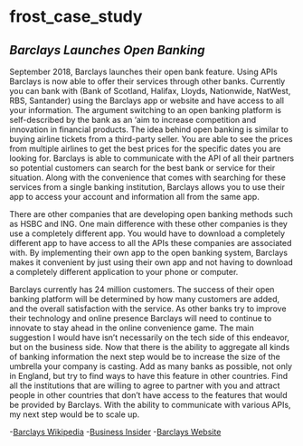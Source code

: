 # frost_case_study


## _Barclays Launches Open Banking_

September 2018, Barclays launches their open bank feature.  Using APIs Barclays is now able to offer their services through other banks. Currently you can bank with (Bank of Scotland, Halifax, Lloyds, Nationwide, NatWest, RBS, Santander) using the Barclays app or website and have access to all your information. The argument switching to an open banking platform is self-described by the bank as an ‘aim to increase competition and innovation in financial products. 
The idea behind open banking is similar to buying airline tickets from a third-party seller. You are able to see the prices from multiple airlines to get the best prices for the specific dates you are looking for. Barclays is able to communicate with the API of all their partners so potential customers can search for the best bank or service for their situation. Along with the convenience that comes with searching for these services from a single banking institution, Barclays allows you to use their app to access your account and information all from the same app.

There are other companies that are developing open banking methods such as HSBC and ING. One main difference with these other companies is they use a completely different app. You would have to download a completely different app to have access to all the APIs these companies are associated with. By implementing their own app to the open banking system, Barclays makes it convenient by just using their own app and not having to download a completely different application to your phone or computer.

Barclays currently has 24 million customers. The success of their open banking platform will be determined by how many customers are added, and the overall satisfaction with the service. As other banks try to improve their technology and online presence Barclays will need to continue to innovate to stay ahead in the online convenience game. The main suggestion I would have isn’t necessarily on the tech side of this endeavor, but on the business side. Now that there is the ability to aggregate all kinds of banking information the next step would be to increase the size of the umbrella your company is casting. Add as many banks as possible, not only in England, but try to find ways to have this feature in other countries. Find all the institutions that are willing to agree to partner with you and attract people in other countries that don’t have access to the features that would be provided by Barclays. With the ability to communicate with various APIs, my next step would be to scale up. 

-[Barclays Wikipedia](https://en.wikipedia.org/wiki/Barclays)
-[Business Insider](https://www.businessinsider.com/barclays-open-banking-feature-2018-9#:~:text=Barclays%20has%20introduced%20a%20new,the%20Barclays%20mobile%20banking%20app.&text=At%20this%20point%2C%20the%20new,accounts%20via%20the%20Barclays%20app)
-[Barclays Website](https://www.barclays.co.uk/business-banking/business-insight/open-banking/)


